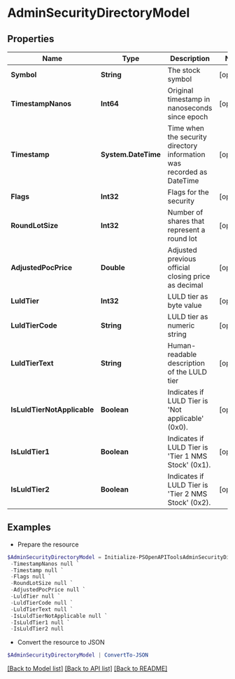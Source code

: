 # AdminSecurityDirectoryModel
## Properties

Name | Type | Description | Notes
------------ | ------------- | ------------- | -------------
**Symbol** | **String** | The stock symbol | [optional] 
**TimestampNanos** | **Int64** | Original timestamp in nanoseconds since epoch | [optional] 
**Timestamp** | **System.DateTime** | Time when the security directory information was recorded as DateTime | [optional] 
**Flags** | **Int32** | Flags for the security | [optional] 
**RoundLotSize** | **Int32** | Number of shares that represent a round lot | [optional] 
**AdjustedPocPrice** | **Double** | Adjusted previous official closing price as decimal | [optional] 
**LuldTier** | **Int32** | LULD tier as byte value | [optional] 
**LuldTierCode** | **String** | LULD tier as numeric string | [optional] 
**LuldTierText** | **String** | Human-readable description of the LULD tier | [optional] 
**IsLuldTierNotApplicable** | **Boolean** | Indicates if LULD Tier is &#39;Not applicable&#39; (0x0). | [optional] 
**IsLuldTier1** | **Boolean** | Indicates if LULD Tier is &#39;Tier 1 NMS Stock&#39; (0x1). | [optional] 
**IsLuldTier2** | **Boolean** | Indicates if LULD Tier is &#39;Tier 2 NMS Stock&#39; (0x2). | [optional] 

## Examples

- Prepare the resource
```powershell
$AdminSecurityDirectoryModel = Initialize-PSOpenAPIToolsAdminSecurityDirectoryModel  -Symbol null `
 -TimestampNanos null `
 -Timestamp null `
 -Flags null `
 -RoundLotSize null `
 -AdjustedPocPrice null `
 -LuldTier null `
 -LuldTierCode null `
 -LuldTierText null `
 -IsLuldTierNotApplicable null `
 -IsLuldTier1 null `
 -IsLuldTier2 null
```

- Convert the resource to JSON
```powershell
$AdminSecurityDirectoryModel | ConvertTo-JSON
```

[[Back to Model list]](../README.md#documentation-for-models) [[Back to API list]](../README.md#documentation-for-api-endpoints) [[Back to README]](../README.md)

